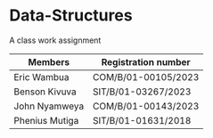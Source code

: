 # Data-Structures
A class work assignment


| Members       | Registration number |
| ------------- | -------------       |
| Eric Wambua   | COM/B/01-00105/2023 |
| Benson Kivuva | SIT/B/01-03267/2023 |
| John Nyamweya | COM/B/01-00143/2023 |
| Phenius Mutiga| SIT/B/01-01631/2018 |
